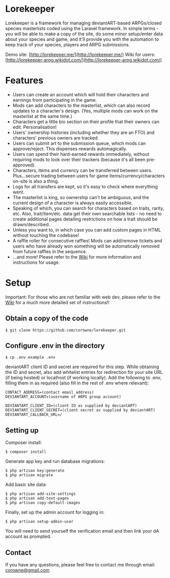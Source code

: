 # Lorekeeper

Lorekeeper is a framework for managing deviantART-based ARPGs/closed species masterlists coded using the Laravel framework. In simple terms - you will be able to make a copy of the site, do some minor setup/enter data about your species and game, and it'll provide you with the automation to keep track of your species, players and ARPG submissions.

Demo site: [http://lorekeeper.me/](http://lorekeeper.me/)
Wiki for users: [http://lorekeeper-arpg.wikidot.com/](http://lorekeeper-arpg.wikidot.com/)

# Features

- Users can create an account which will hold their characters and earnings from participating in the game.
- Mods can add characters to the masterlist, which can also record updates to a character's design. (Yes, multiple mods can work on the masterlist at the same time.)
- Characters get a little bio section on their profile that their owners can edit. Personalisation!
- Users' ownership histories (including whether they are an FTO) and characters' previous owners are tracked.
- Users can submit art to the submission queue, which mods can approve/reject. This dispenses rewards automagically.
- Users can spend their hard-earned rewards immediately, without requiring mods to look over their trackers (because it's all been pre-approved).
- Characters, items and currency can be transferred between users. Plus...secure trading between users for game items/currency/characters on-site is also a thing.
- Logs for all transfers are kept, so it's easy to check where everything went. 
- The masterlist is king, so ownership can't be ambiguous, and the current design of a character is always easily accessible.
- Speaking of which, you can search for characters based on traits, rarity, etc. Also, trait/item/etc. data get their own searchable lists - no need to create additional pages detailing restrictions on how a trait should be drawn/described.
- Unless you want to, in which case you can add custom pages in HTML without touching the codebase!
- A raffle roller for consecutive raffles! Mods can add/remove tickets and users who have already won something will be automatically removed from future raffles in the sequence.
- ...and more! Please refer to the [Wiki](http://lorekeeper-arpg.wikidot.com/) for more information and instructions for usage.

# Setup

Important: For those who are not familiar with web dev, please refer to the [Wiki](http://lorekeeper-arpg.wikidot.com/) for a much more detailed set of instructions!!

## Obtain a copy of the code

```
$ git clone https://github.com/corowne/lorekeeper.git
```

## Configure .env in the directory

```
$ cp .env.example .env
```

deviantART client ID and secret are required for this step.
While obtaining the ID and secret, also add whitelist entries for redirection for your site URL (if being hosted) or localhost (if working locally).
Add the following to .env, filling them in as required (also fill in the rest of .env where relevant):
```
CONTACT_ADDRESS=(contact email address)
DEVIANTART_ACCOUNT=(username of ARPG group account)

DEVIANTART_CLIENT_ID=(client ID as supplied by deviantART)
DEVIANTART_CLIENT_SECRET=(client secret as supplied by deviantART)
DEVIANTART_CALLBACK_URL=/
```

## Setting up

Composer install:
```
$ composer install
```

Generate app key and run database migrations:
```
$ php artisan key:generate 
$ php artisan migrate
```

Add basic site data:
```
$ php artisan add-site-settings
$ php artisan add-text-pages
$ php artisan copy-default-images
```

Finally, set up the admin account for logging in:
```
$ php artisan setup-admin-user
```

You will need to send yourself the verification email and then link your dA account as prompted.

## Contact

If you have any questions, please feel free to contact me through email: corowne@gmail.com